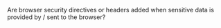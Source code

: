  Are browser security directives or headers added when sensitive data is provided by / sent to the browser?  